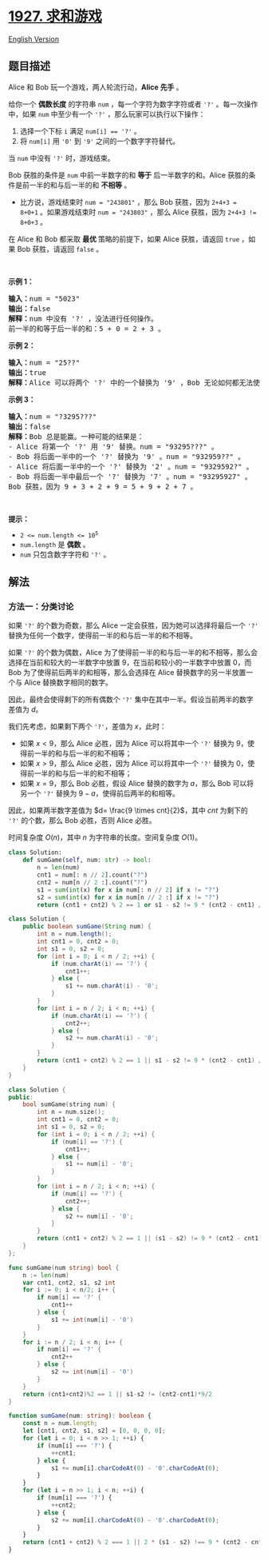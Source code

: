 # [1927. 求和游戏](https://leetcode.cn/problems/sum-game)

[English Version](/solution/1900-1999/1927.Sum%20Game/README_EN.md)

<!-- tags:贪心,数学,字符串,博弈 -->

<!-- difficulty:中等 -->

## 题目描述

<!-- 这里写题目描述 -->

<p>Alice 和 Bob 玩一个游戏，两人轮流行动，<strong>Alice 先手</strong> 。</p>

<p>给你一个 <strong>偶数长度</strong> 的字符串 <code>num</code> ，每一个字符为数字字符或者 <code>'?'</code> 。每一次操作中，如果 <code>num</code> 中至少有一个 <code>'?'</code> ，那么玩家可以执行以下操作：</p>

<ol>
	<li>选择一个下标 <code>i</code> 满足 <code>num[i] == '?'</code> 。</li>
	<li>将 <code>num[i]</code> 用 <code>'0'</code> 到 <code>'9'</code> 之间的一个数字字符替代。</li>
</ol>

<p>当 <code>num</code> 中没有<span style=""> </span><code>'?'</code> 时，游戏结束。</p>

<p>Bob 获胜的条件是 <code>num</code> 中前一半数字的和 <strong>等于</strong> 后一半数字的和。Alice 获胜的条件是前一半的和与后一半的和 <strong>不相等</strong> 。</p>

<ul>
	<li>比方说，游戏结束时 <code>num = "243801"</code> ，那么 Bob 获胜，因为 <code>2+4+3 = 8+0+1</code> 。如果游戏结束时 <code>num = "243803"</code> ，那么 Alice 获胜，因为 <code>2+4+3 != 8+0+3</code> 。</li>
</ul>

<p>在 Alice 和 Bob 都采取 <strong>最优</strong> 策略的前提下，如果 Alice 获胜，请返回 <code>true</code> ，如果 Bob 获胜，请返回 <code>false</code> 。</p>

<p> </p>

<p><strong>示例 1：</strong></p>

<pre>
<b>输入：</b>num = "5023"
<b>输出：</b>false
<b>解释：</b>num 中没有 '?' ，没法进行任何操作。
前一半的和等于后一半的和：5 + 0 = 2 + 3 。
</pre>

<p><strong>示例 2：</strong></p>

<pre>
<b>输入：</b>num = "25??"
<b>输出：</b>true
<strong>解释：</strong>Alice 可以将两个 '?' 中的一个替换为 '9' ，Bob 无论如何都无法使前一半的和等于后一半的和。
</pre>

<p><strong>示例 3：</strong></p>

<pre>
<b>输入：</b>num = "?3295???"
<b>输出：</b>false
<b>解释：</b>Bob 总是能赢。一种可能的结果是：
- Alice 将第一个 '?' 用 '9' 替换。num = "93295???" 。
- Bob 将后面一半中的一个 '?' 替换为 '9' 。num = "932959??" 。
- Alice 将后面一半中的一个 '?' 替换为 '2' 。num = "9329592?" 。
- Bob 将后面一半中最后一个 '?' 替换为 '7' 。num = "93295927" 。
Bob 获胜，因为 9 + 3 + 2 + 9 = 5 + 9 + 2 + 7 。
</pre>

<p> </p>

<p><strong>提示：</strong></p>

<ul>
	<li><code>2 <= num.length <= 10<sup>5</sup></code></li>
	<li><code>num.length</code> 是 <strong>偶数</strong> 。</li>
	<li><code>num</code> 只包含数字字符和 <code>'?'</code> 。</li>
</ul>

## 解法

### 方法一：分类讨论

如果 `'?'` 的个数为奇数，那么 Alice 一定会获胜，因为她可以选择将最后一个 `'?'` 替换为任何一个数字，使得前一半的和与后一半的和不相等。

如果 `'?'` 的个数为偶数，Alice 为了使得前一半的和与后一半的和不相等，那么会选择在当前和较大的一半数字中放置 $9$，在当前和较小的一半数字中放置 $0$，而 Bob 为了使得前后两半的和相等，那么会选择在 Alice 替换数字的另一半放置一个与 Alice 替换数字相同的数字。

因此，最终会使得剩下的所有偶数个 `'?'` 集中在其中一半。假设当前两半的数字差值为 $d$。

我们先考虑，如果剩下两个 `'?'`，差值为 $x$，此时：

-   如果 $x \lt 9$，那么 Alice 必胜，因为 Alice 可以将其中一个 `'?'` 替换为 $9$，使得前一半的和与后一半的和不相等；
-   如果 $x \gt 9$，那么 Alice 必胜，因为 Alice 可以将其中一个 `'?'` 替换为 $0$，使得前一半的和与后一半的和不相等；
-   如果 $x = 9$，那么 Bob 必胜，假设 Alice 替换的数字为 $a$，那么 Bob 可以将另一个 `'?'` 替换为 $9 - a$，使得前后两半的和相等。

因此，如果两半数字差值为 $d= \frac{9 \times cnt}{2}$，其中 $cnt$ 为剩下的 `'?'` 的个数，那么 Bob 必胜，否则 Alice 必胜。

时间复杂度 $O(n)$，其中 $n$ 为字符串的长度。空间复杂度 $O(1)$。

<!-- tabs:start -->

```python
class Solution:
    def sumGame(self, num: str) -> bool:
        n = len(num)
        cnt1 = num[: n // 2].count("?")
        cnt2 = num[n // 2 :].count("?")
        s1 = sum(int(x) for x in num[: n // 2] if x != "?")
        s2 = sum(int(x) for x in num[n // 2 :] if x != "?")
        return (cnt1 + cnt2) % 2 == 1 or s1 - s2 != 9 * (cnt2 - cnt1) // 2
```

```java
class Solution {
    public boolean sumGame(String num) {
        int n = num.length();
        int cnt1 = 0, cnt2 = 0;
        int s1 = 0, s2 = 0;
        for (int i = 0; i < n / 2; ++i) {
            if (num.charAt(i) == '?') {
                cnt1++;
            } else {
                s1 += num.charAt(i) - '0';
            }
        }
        for (int i = n / 2; i < n; ++i) {
            if (num.charAt(i) == '?') {
                cnt2++;
            } else {
                s2 += num.charAt(i) - '0';
            }
        }
        return (cnt1 + cnt2) % 2 == 1 || s1 - s2 != 9 * (cnt2 - cnt1) / 2;
    }
}
```

```cpp
class Solution {
public:
    bool sumGame(string num) {
        int n = num.size();
        int cnt1 = 0, cnt2 = 0;
        int s1 = 0, s2 = 0;
        for (int i = 0; i < n / 2; ++i) {
            if (num[i] == '?') {
                cnt1++;
            } else {
                s1 += num[i] - '0';
            }
        }
        for (int i = n / 2; i < n; ++i) {
            if (num[i] == '?') {
                cnt2++;
            } else {
                s2 += num[i] - '0';
            }
        }
        return (cnt1 + cnt2) % 2 == 1 || (s1 - s2) != 9 * (cnt2 - cnt1) / 2;
    }
};
```

```go
func sumGame(num string) bool {
	n := len(num)
	var cnt1, cnt2, s1, s2 int
	for i := 0; i < n/2; i++ {
		if num[i] == '?' {
			cnt1++
		} else {
			s1 += int(num[i] - '0')
		}
	}
	for i := n / 2; i < n; i++ {
		if num[i] == '?' {
			cnt2++
		} else {
			s2 += int(num[i] - '0')
		}
	}
	return (cnt1+cnt2)%2 == 1 || s1-s2 != (cnt2-cnt1)*9/2
}
```

```ts
function sumGame(num: string): boolean {
    const n = num.length;
    let [cnt1, cnt2, s1, s2] = [0, 0, 0, 0];
    for (let i = 0; i < n >> 1; ++i) {
        if (num[i] === '?') {
            ++cnt1;
        } else {
            s1 += num[i].charCodeAt(0) - '0'.charCodeAt(0);
        }
    }
    for (let i = n >> 1; i < n; ++i) {
        if (num[i] === '?') {
            ++cnt2;
        } else {
            s2 += num[i].charCodeAt(0) - '0'.charCodeAt(0);
        }
    }
    return (cnt1 + cnt2) % 2 === 1 || 2 * (s1 - s2) !== 9 * (cnt2 - cnt1);
}
```

<!-- tabs:end -->

<!-- end -->
